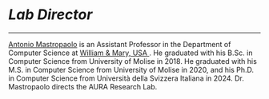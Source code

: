 
<h1><b><em>Lab Director</em></b></h1>

------------------

<a href="https://antoniomastropaolo.com">Antonio Mastropaolo</a> is an Assistant Professor in the Department of Computer Science at <a href="https://www.wm.edu/as/computerscience/">William & Mary, USA </a>. He graduated with his B.Sc. in Computer Science from University of Molise in 2018. He graduated with his M.S. in Computer Science from University of Molise in 2020, and his Ph.D. in Computer Science from Università della Svizzera Italiana in 2024. Dr. Mastropaolo directs the AURA Research Lab.

<div style="display: grid; grid-template-columns: repeat(4, 1fr); gap: 15px; padding: 5px;">
    <a href="https://antoniomastropaolo.com"><i class="fa-solid fa-globe fa-2x"></i></a>
    <a href="https://www.linkedin.com/in/antonio-mastropaolo-b3a1a2169/"><i class="fa-brands fa-linkedin fa-2x"></i></a>
    <a href="https://x.com/AntonioMastro2"><i class="fa-brands fa-x-twitter fa-2x"></i></a>
    <a href="https://scholar.google.com/citations?user=A6E30JkAAAAJ&hl=en&oi=ao"><i class="fa-brands fa-google-scholar fa-2x"></i></a>
</div>




